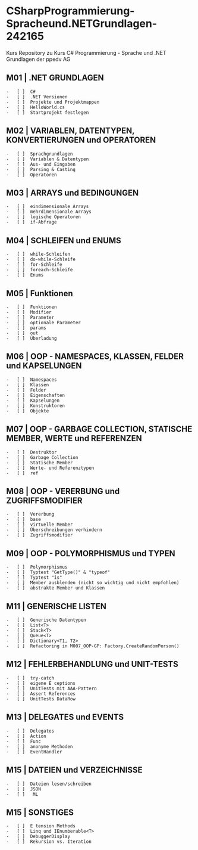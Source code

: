 # CSharpProgrammierung-Spracheund.NETGrundlagen-242165

Kurs Repository zu Kurs C# Programmierung - Sprache und .NET Grundlagen der ppedv AG

## M01 | .NET GRUNDLAGEN

    -	[ ]  C#
    -	[ ]  .NET Versionen
    -	[ ]  Projekte und Projektmappen
    -	[ ]  HelloWorld.cs
    -	[ ]  Startprojekt festlegen

## M02 | VARIABLEN, DATENTYPEN, KONVERTIERUNGEN und OPERATOREN

    -	[ ]  Sprachgrundlagen
    -	[ ]  Variablen & Datentypen
    -	[ ]  Aus- und Eingaben
    -	[ ]  Parsing & Casting
    -	[ ]  Operatoren

## M03 | ARRAYS und BEDINGUNGEN

    -	[ ]  eindimensionale Arrays
    -	[ ]  mehrdimensionale Arrays
    -	[ ]  logische Operatoren
    -	[ ]  if-Abfrage

## M04 | SCHLEIFEN und ENUMS

    -	[ ]  while-Schleifen
    -	[ ]  do-while-Schleife
    -	[ ]  for-Schleife
    -	[ ]  foreach-Schleife
    -	[ ]  Enums

## M05 | Funktionen

    -	[ ]  Funktionen
    -	[ ]  Modifier
    -	[ ]  Parameter
    -	[ ]  optionale Parameter
    -	[ ]  params
    -	[ ]  out
    -	[ ]  Überladung

## M06 | OOP - NAMESPACES, KLASSEN, FELDER und KAPSELUNGEN

    -	[ ]  Namespaces
    -	[ ]  Klassen
    -	[ ]  Felder
    -	[ ]  Eigenschaften
    -	[ ]  Kapselungen
    -	[ ]  Konstruktoren
    -	[ ]  Objekte

## M07 | OOP - GARBAGE COLLECTION, STATISCHE MEMBER, WERTE und REFERENZEN

    -	[ ]  Destruktor
    -	[ ]  Garbage Collection
    -	[ ]  Statische Member
    -	[ ]  Werte- und Referenztypen
    -	[ ]  ref

## M08 | OOP - VERERBUNG und ZUGRIFFSMODIFIER

    -	[ ]  Vererbung
    -	[ ]  base
    -	[ ]  virtuelle Member
    -	[ ]  Überschreibungen verhindern
    -	[ ]  Zugriffsmodifier

## M09 | OOP - POLYMORPHISMUS und TYPEN

    -	[ ]  Polymorphismus
    -	[ ]  Typtest "GetType()" & "typeof"
    -	[ ]  Typtest "is"
    - 	[ ]	 Member ausblenden (nicht so wichtig und nicht empfohlen)
    -	[ ]  abstrakte Member und Klassen

## M11 | GENERISCHE LISTEN

    -	[ ]  Generische Datentypen
    -	[ ]  List<T>
    - 	[ ]  Stack<T>
    - 	[ ]  Queue<T>
    -	[ ]  Dictionary<T1, T2>
    -	[ ]  Refactoring in M007_OOP-GP: Factory.CreateRandomPerson()

## M12 | FEHLERBEHANDLUNG und UNIT-TESTS

    -	[ ]  try-catch
    -	[ ]  eigene E ceptions
    -	[ ]  UnitTests mit AAA-Pattern
    -	[ ]  Assert References
    -	[ ]  UnitTests DataRow

## M13 | DELEGATES und EVENTS

    -	[ ]  Delegates
    -	[ ]  Action
    -	[ ]  Func
    -	[ ]  anonyme Methoden
    -	[ ]  EventHandler

## M15 | DATEIEN und VERZEICHNISSE

    -	[ ]  Dateien lesen/schreiben
    -	[ ]  JSON
    - 	[ ]	  ML

## M15 | SONSTIGES

    -	[ ]  E tension Methods
    -	[ ]  Linq und IEnumberable<T>
    -	[ ]  DebuggerDisplay
    -	[ ]  Rekursion vs. Iteration
